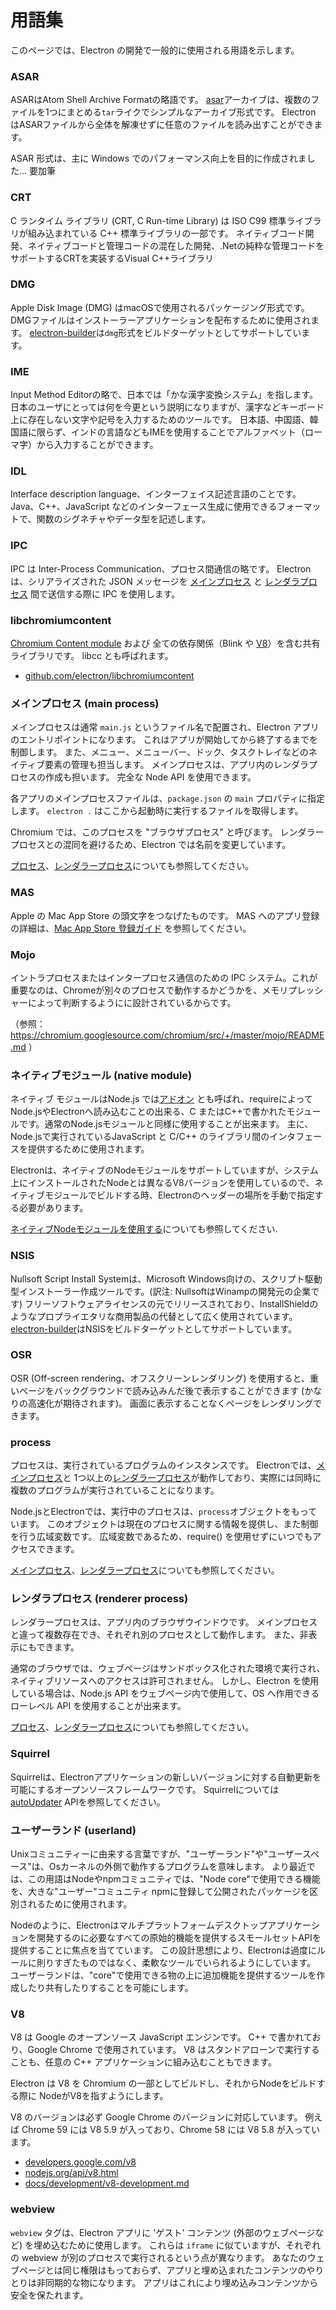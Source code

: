 # 用語集

このページでは、Electron の開発で一般的に使用される用語を示します。

### ASAR

ASARはAtom Shell Archive Formatの略語です。 [asar][asar]アーカイブは、複数のファイルを1つにまとめる`tar`ライクでシンプルなアーカイブ形式です。 Electron はASARファイルから全体を解凍せずに任意のファイルを読み出すことができます。

ASAR 形式は、主に Windows でのパフォーマンス向上を目的に作成されました… 要加筆

### CRT

C ランタイム ライブラリ (CRT, C Run-time Library) は ISO C99 標準ライブラリが組み込まれている C++ 標準ライブラリの一部です。 ネイティブコード開発、ネイティブコードと管理コードの混在した開発、.Netの純粋な管理コードをサポートするCRTを実装するVisual C++ライブラリ

### DMG

Apple Disk Image (DMG) はmacOSで使用されるパッケージング形式です。 DMGファイルはインストーラーアプリケーションを配布するために使用されます。 [electron-builder][]は`dmg`形式をビルドターゲットとしてサポートしています。

### IME

Input Method Editorの略で、日本では「かな漢字変換システム」を指します。 日本のユーザにとっては何を今更という説明になりますが、漢字などキーボード上に存在しない文字や記号を入力するためのツールです。 日本語、中国語、韓国語に限らず、インドの言語などもIMEを使用することでアルファベット（ローマ字）から入力することができます。

### IDL

Interface description language、インターフェイス記述言語のことです。 Java、C++、JavaScript などのインターフェース生成に使用できるフォーマットで、関数のシグネチャやデータ型を記述します。

### IPC

IPC は Inter-Process Communication、プロセス間通信の略です。 Electron は、シリアライズされた JSON メッセージを [メインプロセス][] と [レンダラプロセス][] 間で送信する際に IPC を使用します。

### libchromiumcontent

[Chromium Content module][] および 全ての依存関係（Blink や [V8][]）を含む共有ライブラリです。 libcc とも呼ばれます。

- [github.com/electron/libchromiumcontent](https://github.com/electron/libchromiumcontent)

### メインプロセス (main process)

メインプロセスは通常 `main.js` というファイル名で配置され、Electron アプリのエントリポイントになります。 これはアプリが開始してから終了するまでを制御します。 また、メニュー、メニューバー、ドック、タスクトレイなどのネイティブ要素の管理も担当します。 メインプロセスは、アプリ内のレンダラプロセスの作成も担います。 完全な Node API を使用できます。

各アプリのメインプロセスファイルは、`package.json` の `main` プロパティに指定します。 `electron .` はここから起動時に実行するファイルを取得します。

Chromium では、このプロセスを "ブラウザプロセス" と呼びます。 レンダラープロセスとの混同を避けるため、Electron では名前を変更しています。

[プロセス](#process)、[レンダラープロセス](#renderer-process)についても参照してください。

### MAS

Apple の Mac App Store の頭文字をつなげたものです。 MAS へのアプリ登録の詳細は、[Mac App Store 登録ガイド][] を参照してください。

### Mojo

イントラプロセスまたはインタープロセス通信のための IPC システム。これが重要なのは、Chromeが別々のプロセスで動作するかどうかを、メモリプレッシャーによって判断するようにに設計されているからです。

（参照： https://chromium.googlesource.com/chromium/src/+/master/mojo/README.md ）

### ネイティブモジュール (native module)

ネイティブ モジュールはNode.js では[アドオン][] とも呼ばれ、requireによってNode.jsやElectronへ読み込むことの出来る、C またはC++で書かれたモジュールです。通常のNode.jsモジュールと同様に使用することが出来ます。 主に、Node.jsで実行されているJavaScript と C/C++ のライブラリ間のインタフェースを提供するために使用されます。

Electronは、ネイティブのNodeモジュールをサポートしていますが、システム上にインストールされたNodeとは異なるV8バージョンを使用しているので、ネイティブモジュールでビルドする時、Electronのヘッダーの場所を手動で指定する必要があります。

[ネイティブNodeモジュールを使用する][]についても参照してください.

### NSIS

Nullsoft Script Install Systemは、Microsoft Windows向けの、スクリプト駆動型インストーラー作成ツールです。(訳注: NullsoftはWinampの開発元の企業です) フリーソフトウェアライセンスの元でリリースされており、InstallShieldのようなプロプライエタリな商用製品の代替として広く使用されています。 [electron-builder][]はNSISをビルドターゲットとしてサポートしています。

### OSR

OSR (Off-screen rendering、オフスクリーンレンダリング) を使用すると、重いページをバックグラウンドで読み込みんだ後で表示することができます (かなりの高速化が期待されます)。 画面に表示することなくページをレンダリングできます。

### process

プロセスは、実行されているプログラムのインスタンスです。 Electronでは、[メインプロセス][]と 1つ以上の[レンダラープロセス][]が動作しており、実際には同時に複数のプログラムが実行されていることになります。

Node.jsとElectronでは、実行中のプロセスは、`process`オブジェクトをもっています。 このオブジェクトは現在のプロセスに関する情報を提供し、また制御を行う広域変数です。 広域変数であるため、require() を使用せずにいつでもアクセスできます。

[メインプロセス](#main-process)、[レンダラープロセス](#renderer-process)についても参照してください。

### レンダラプロセス (renderer process)

レンダラープロセスは、アプリ内のブラウザウインドウです。 メインプロセスと違って複数存在でき、それぞれ別のプロセスとして動作します。 また、非表示にもできます。

通常のブラウザでは、ウェブページはサンドボックス化された環境で実行され、ネイティブリソースへのアクセスは許可されません。 しかし、Electron を使用している場合は、Node.js API をウェブページ内で使用して、OS へ作用できるローレベル API を使用することが出来ます。

[プロセス](#process)、[レンダラープロセス](#main-process)についても参照してください。

### Squirrel

Squirrelは、Electronアプリケーションの新しいバージョンに対する自動更新を可能にするオープンソースフレームワークです。 Squirrelについては [autoUpdater][] APIを参照してください。

### ユーザーランド (userland)

Unixコミュニティーに由来する言葉ですが、"ユーザーランド"や"ユーザースペース"は、Osカーネルの外側で動作するプログラムを意味します。 より最近では、この用語はNodeやnpmコミュニティでは、"Node core"で使用できる機能を、大きな"ユーザー"コミュニティ npmに登録して公開されたパッケージを区別されるために使用されます。

Nodeのように、Electronはマルチプラットフォームデスクトップアプリケーションを開発するのに必要なすべての原始的機能を提供するスモールセットAPIを提供することに焦点を当てています。 この設計思想により、Electronは過度にルールに則りすぎたものではなく、柔軟なツールでいられるようにしています。 ユーザーランドは、"core"で使用できる物の上に追加機能を提供するツールを作成したり共有したりすることを可能にします。

### V8

V8 は Google のオープンソース JavaScript エンジンです。 C++ で書かれており、Google Chrome で使用されています。 V8 はスタンドアローンで実行することも、任意の C++ アプリケーションに組み込むこともできます。

Electron は V8 を Chromium の一部としてビルドし、それからNodeをビルドする際に NodeがV8を指すようにします。

V8 のバージョンは必ず Google Chrome のバージョンに対応しています。 例えば Chrome 59 には V8 5.9 が入っており、Chrome 58 には V8 5.8 が入っています。

- [developers.google.com/v8](https://developers.google.com/v8)
- [nodejs.org/api/v8.html](https://nodejs.org/api/v8.html)
- [docs/development/v8-development.md](development/v8-development.md)

### webview

`webview` タグは、Electron アプリに 'ゲスト' コンテンツ (外部のウェブページなど) を埋め込むために使用します。 これらは `iframe` に似ていますが、それぞれの webview が別のプロセスで実行されるという点が異なります。 あなたのウェブページとは同じ権限はもっておらず、アプリと埋め込まれたコンテンツのやりとりは非同期的な物になります。 アプリはこれにより埋め込みコンテンツから安全を保たれます。

[アドオン]: https://nodejs.org/api/addons.html
[asar]: https://github.com/electron/asar
[autoUpdater]: api/auto-updater.md
[Chromium Content module]: https://www.chromium.org/developers/content-module
[electron-builder]: https://github.com/electron-userland/electron-builder
[Mac App Store 登録ガイド]: tutorial/mac-app-store-submission-guide.md
[メインプロセス]: #main-process
[レンダラプロセス]: #renderer-process
[レンダラープロセス]: #renderer-process
[ネイティブNodeモジュールを使用する]: tutorial/using-native-node-modules.md
[V8]: #v8
